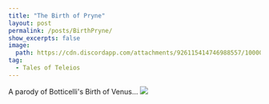```yaml
---
title: "The Birth of Pryne"
layout: post
permalink: /posts/BirthPryne/
show_excerpts: false
image:
  path: https://cdn.discordapp.com/attachments/926115414746988557/1000071211491016856/aphroditex.jpg
tag:
  - Tales of Teleios
---
```

A parody of Botticelli's Birth of Venus...
![](https://cdn.discordapp.com/attachments/926115414746988557/1000071211491016856/aphroditex.jpg)